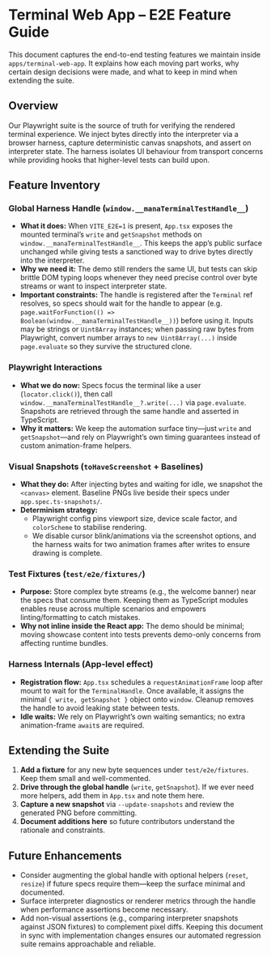 # Terminal Web App – E2E Feature Guide

This document captures the end-to-end testing features we maintain inside `apps/terminal-web-app`. It explains how each moving part works, why certain design decisions were made, and what to keep in mind when extending the suite.

## Overview

Our Playwright suite is the source of truth for verifying the rendered terminal experience. We inject bytes directly into the interpreter via a browser harness, capture deterministic canvas snapshots, and assert on interpreter state. The harness isolates UI behaviour from transport concerns while providing hooks that higher-level tests can build upon.

## Feature Inventory

### Global Harness Handle (`window.__manaTerminalTestHandle__`)
- **What it does:** When `VITE_E2E=1` is present, `App.tsx` exposes the mounted terminal’s `write` and `getSnapshot` methods on `window.__manaTerminalTestHandle__`. This keeps the app’s public surface unchanged while giving tests a sanctioned way to drive bytes directly into the interpreter.
- **Why we need it:** The demo still renders the same UI, but tests can skip brittle DOM typing loops whenever they need precise control over byte streams or want to inspect interpreter state.
- **Important constraints:** The handle is registered after the `Terminal` ref resolves, so specs should wait for the handle to appear (e.g. `page.waitForFunction(() => Boolean(window.__manaTerminalTestHandle__))`) before using it. Inputs may be strings or `Uint8Array` instances; when passing raw bytes from Playwright, convert number arrays to `new Uint8Array(...)` inside `page.evaluate` so they survive the structured clone.

### Playwright Interactions
- **What we do now:** Specs focus the terminal like a user (`locator.click()`), then call `window.__manaTerminalTestHandle__?.write(...)` via `page.evaluate`. Snapshots are retrieved through the same handle and asserted in TypeScript.
- **Why it matters:** We keep the automation surface tiny—just `write` and `getSnapshot`—and rely on Playwright’s own timing guarantees instead of custom animation-frame helpers.

### Visual Snapshots (`toHaveScreenshot` + Baselines)
- **What they do:** After injecting bytes and waiting for idle, we snapshot the `<canvas>` element. Baseline PNGs live beside their specs under `app.spec.ts-snapshots/`.
- **Determinism strategy:**
  - Playwright config pins viewport size, device scale factor, and `colorScheme` to stabilise rendering.
  - We disable cursor blink/animations via the screenshot options, and the harness waits for two animation frames after writes to ensure drawing is complete.

### Test Fixtures (`test/e2e/fixtures/`)
- **Purpose:** Store complex byte streams (e.g., the welcome banner) near the specs that consume them. Keeping them as TypeScript modules enables reuse across multiple scenarios and empowers linting/formatting to catch mistakes.
- **Why not inline inside the React app:** The demo should be minimal; moving showcase content into tests prevents demo-only concerns from affecting runtime bundles.

### Harness Internals (App-level effect)
- **Registration flow:** `App.tsx` schedules a `requestAnimationFrame` loop after mount to wait for the `TerminalHandle`. Once available, it assigns the minimal `{ write, getSnapshot }` object onto `window`. Cleanup removes the handle to avoid leaking state between tests.
- **Idle waits:** We rely on Playwright’s own waiting semantics; no extra animation-frame `await`s are required.

## Extending the Suite

1. **Add a fixture** for any new byte sequences under `test/e2e/fixtures`. Keep them small and well-commented.
2. **Drive through the global handle** (`write`, `getSnapshot`). If we ever need more helpers, add them in `App.tsx` and note them here.
3. **Capture a new snapshot** via `--update-snapshots` and review the generated PNG before committing.
4. **Document additions here** so future contributors understand the rationale and constraints.

## Future Enhancements

- Consider augmenting the global handle with optional helpers (`reset`, `resize`) if future specs require them—keep the surface minimal and documented.
- Surface interpreter diagnostics or renderer metrics through the handle when performance assertions become necessary.
- Add non-visual assertions (e.g., comparing interpreter snapshots against JSON fixtures) to complement pixel diffs.
Keeping this document in sync with implementation changes ensures our automated regression suite remains approachable and reliable.
